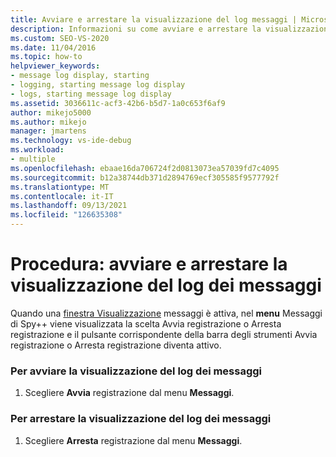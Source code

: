 ```yaml
---
title: Avviare e arrestare la visualizzazione del log messaggi | Microsoft Docs
description: Informazioni su come avviare e arrestare la visualizzazione del log dei messaggi durante il debug con lo strumento Spy++ e Visual Studio.
ms.custom: SEO-VS-2020
ms.date: 11/04/2016
ms.topic: how-to
helpviewer_keywords:
- message log display, starting
- logging, starting message log display
- logs, starting message log display
ms.assetid: 3036611c-acf3-42b6-b5d7-1a0c653f6af9
author: mikejo5000
ms.author: mikejo
manager: jmartens
ms.technology: vs-ide-debug
ms.workload:
- multiple
ms.openlocfilehash: ebaae16da706724f2d0813073ea57039fd7c4095
ms.sourcegitcommit: b12a38744db371d2894769ecf305585f9577792f
ms.translationtype: MT
ms.contentlocale: it-IT
ms.lasthandoff: 09/13/2021
ms.locfileid: "126635308"
---
```

# <a name="how-to-start-and-stop-the-message-log-display"></a>Procedura: avviare e arrestare la visualizzazione del log dei messaggi
Quando una [finestra Visualizzazione](../debugger/messages-view.md) messaggi  è  attiva, nel **menu** Messaggi di Spy++  viene visualizzata  la scelta Avvia registrazione o Arresta registrazione e il pulsante corrispondente della barra degli strumenti Avvia registrazione o Arresta registrazione diventa attivo.

### <a name="to-start-the-message-log-display"></a>Per avviare la visualizzazione del log dei messaggi

1. Scegliere **Avvia** registrazione dal menu **Messaggi**.

### <a name="to-stop-the-message-log-display"></a>Per arrestare la visualizzazione del log dei messaggi

1. Scegliere **Arresta** registrazione dal menu **Messaggi**.